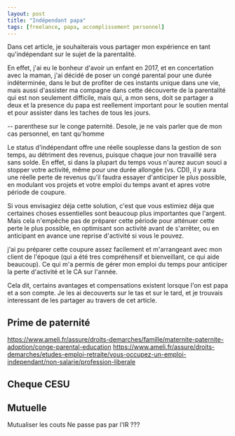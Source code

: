```yaml
---
layout: post
title: "Indépendant papa"
tags: [freelance, papa, accomplissement personnel]
---
```


Dans cet article, je souhaiterais vous partager mon expérience en tant qu'indépendant sur le sujet de la parentalité.

En effet, j'ai eu le bonheur d'avoir un enfant en 2017, et en concertation avec la maman, j'ai décidé de poser un congé parental pour une durée indéterminée, dans le but de profiter de ces instants unique dans une vie, mais aussi d'assister ma compagne dans cette découverte de la parentalité qui est non seulement difficile, mais qui, a mon sens, doit se partager a deux et la presence du papa est reellement important pour le soutien mental et pour assister dans les taches de tous les jours.

-- parenthese sur le conge paternité. Desole, je ne vais parler que de mon cas personnel, en tant qu'homme

Le status d'indépendant offre une réelle souplesse dans la gestion de son temps, au détriment des revenus, puisque chaque jour non travaillé sera sans solde. En effet, si dans la plupart du temps vous n'aurez aucun souci a stopper votre activité, même pour une durée allongée (vs. CDI), il y aura une réelle perte de revenus qu'il faudra essayer d'anticiper le plus possible, en modulant vos projets et votre emploi du temps avant et apres votre période de coupure.

Si vous envisagiez déja cette solution, c'est que vous estimiez déja que certaines choses essentielles sont beaucoup plus importantes que l'argent. Mais cela n'empêche pas de préparer cette période pour atténuer cette perte le plus possible, en optimisant son activité avant de s'arrêter, ou en anticipant en avance une reprise d'activité si vous le pouvez. 

j'ai pu préparer cette coupure assez facilement et m'arrangeant avec mon client de l'époque (qui a été tres compréhensif et bienveillant, ce qui aide beaucoup). Ce qui m'a permis de gérer mon emploi du temps pour anticiper la perte d'activité et le CA sur l'année.

Cela dit, certains avantages et compensations existent lorsque l'on est papa et a son compte. Je les ai decouverts sur le tas et sur le tard, et je trouvais interessant de les partager au travers de cet article.

## Prime de paternité

https://www.ameli.fr/assure/droits-demarches/famille/maternite-paternite-adoption/conge-parental-education
https://www.ameli.fr/assure/droits-demarches/etudes-emploi-retraite/vous-occupez-un-emploi-independant/non-salarie/profession-liberale

## Cheque CESU

## Mutuelle 

Mutualiser les couts
Ne passe pas par l'IR ???